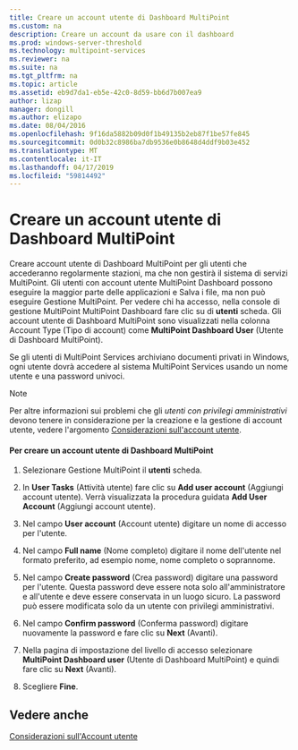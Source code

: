 ```yaml
---
title: Creare un account utente di Dashboard MultiPoint
ms.custom: na
description: Creare un account da usare con il dashboard
ms.prod: windows-server-threshold
ms.technology: multipoint-services
ms.reviewer: na
ms.suite: na
ms.tgt_pltfrm: na
ms.topic: article
ms.assetid: eb9d7da1-eb5e-42c0-8d59-bb6d7b007ea9
author: lizap
manager: dongill
ms.author: elizapo
ms.date: 08/04/2016
ms.openlocfilehash: 9f16da5882b09d0f1b49135b2eb87f1be57fe845
ms.sourcegitcommit: 0d0b32c8986ba7db9536e0b8648d4ddf9b03e452
ms.translationtype: MT
ms.contentlocale: it-IT
ms.lasthandoff: 04/17/2019
ms.locfileid: "59814492"
---
```

# <a name="create-a-multipoint-dashboard-user-account"></a>Creare un account utente di Dashboard MultiPoint
Creare account utente di Dashboard MultiPoint per gli utenti che accederanno regolarmente stazioni, ma che non gestirà il sistema di servizi MultiPoint. Gli utenti con account utente MultiPoint Dashboard possono eseguire la maggior parte delle applicazioni e Salva i file, ma non può eseguire Gestione MultiPoint. Per vedere chi ha accesso, nella console di gestione MultiPoint MultiPoint Dashboard fare clic su di **utenti** scheda. Gli account utente di Dashboard MultiPoint sono visualizzati nella colonna Account Type (Tipo di account) come **MultiPoint Dashboard User** (Utente di Dashboard MultiPoint).  
  
Se gli utenti di MultiPoint Services archiviano documenti privati in Windows, ogni utente dovrà accedere al sistema MultiPoint Services usando un nome utente e una password univoci.  
  
> [!NOTE]  
> Per altre informazioni sui problemi che gli *utenti con privilegi amministrativi* devono tenere in considerazione per la creazione e la gestione di account utente, vedere l'argomento [Considerazioni sull'account utente](User-Account-Considerations.md).  
  
#### <a name="to-create-a-multipoint-dashboard-user-account"></a>Per creare un account utente di Dashboard MultiPoint  
  
1.  Selezionare Gestione MultiPoint il **utenti** scheda.  
  
2.  In **User Tasks** (Attività utente) fare clic su **Add user account** (Aggiungi account utente). Verrà visualizzata la procedura guidata **Add User Account** (Aggiungi account utente).  
  
3.  Nel campo **User account** (Account utente) digitare un nome di accesso per l'utente.  
  
4.  Nel campo **Full name** (Nome completo) digitare il nome dell'utente nel formato preferito, ad esempio nome, nome completo o soprannome.  
  
5.  Nel campo **Create password** (Crea password) digitare una password per l'utente. Questa password deve essere nota solo all'amministratore e all'utente e deve essere conservata in un luogo sicuro. La password può essere modificata solo da un utente con privilegi amministrativi.  
  
6.  Nel campo **Confirm password** (Conferma password) digitare nuovamente la password e fare clic su **Next** (Avanti).  
  
7.  Nella pagina di impostazione del livello di accesso selezionare **MultiPoint Dashboard user** (Utente di Dashboard MultiPoint) e quindi fare clic su **Next** (Avanti).  
  
8.  Scegliere **Fine**.  
  
## <a name="see-also"></a>Vedere anche  
[Considerazioni sull'Account utente](User-Account-Considerations.md)